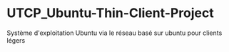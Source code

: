 UTCP_Ubuntu-Thin-Client-Project
===============================

Système d'exploitation Ubuntu via le réseau basé sur ubuntu pour clients légers
